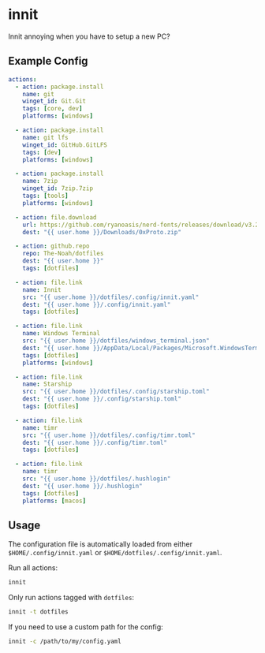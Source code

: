 # innit

Innit annoying when you have to setup a new PC?

## Example Config

```yaml
actions:
  - action: package.install
    name: git
    winget_id: Git.Git
    tags: [core, dev]
    platforms: [windows]

  - action: package.install
    name: git lfs
    winget_id: GitHub.GitLFS
    tags: [dev]
    platforms: [windows]

  - action: package.install
    name: 7zip
    winget_id: 7zip.7zip
    tags: [tools]
    platforms: [windows]

  - action: file.download
    url: https://github.com/ryanoasis/nerd-fonts/releases/download/v3.2.1/0xProto.zip
    dest: "{{ user.home }}/Downloads/0xProto.zip"

  - action: github.repo
    repo: The-Noah/dotfiles
    dest: "{{ user.home }}"
    tags: [dotfiles]

  - action: file.link
    name: Innit
    src: "{{ user.home }}/dotfiles/.config/innit.yaml"
    dest: "{{ user.home }}/.config/innit.yaml"
    tags: [dotfiles]

  - action: file.link
    name: Windows Terminal
    src: "{{ user.home }}/dotfiles/windows_terminal.json"
    dest: "{{ user.home }}/AppData/Local/Packages/Microsoft.WindowsTerminal_8wekyb3d8bbwe/LocalState/settings.json"
    tags: [dotfiles]
    platforms: [windows]

  - action: file.link
    name: Starship
    src: "{{ user.home }}/dotfiles/.config/starship.toml"
    dest: "{{ user.home }}/.config/starship.toml"
    tags: [dotfiles]

  - action: file.link
    name: timr
    src: "{{ user.home }}/dotfiles/.config/timr.toml"
    dest: "{{ user.home }}/.config/timr.toml"
    tags: [dotfiles]

  - action: file.link
    name: timr
    src: "{{ user.home }}/dotfiles/.hushlogin"
    dest: "{{ user.home }}/.hushlogin"
    tags: [dotfiles]
    platforms: [macos]
```

## Usage

The configuration file is automatically loaded from either `$HOME/.config/innit.yaml` or `$HOME/dotfiles/.config/innit.yaml`.

Run all actions:

```bash
innit
```

Only run actions tagged with `dotfiles`:

```bash
innit -t dotfiles
```

If you need to use a custom path for the config:

```bash
innit -c /path/to/my/config.yaml
```
